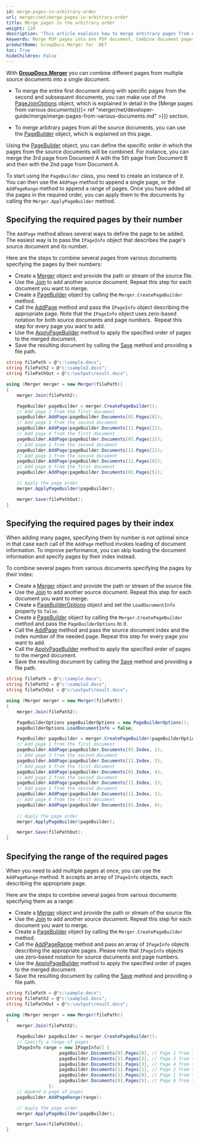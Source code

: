 ```yaml
---
id: merge-pages-in-arbitrary-order
url: merger/net/merge-pages-in-arbitrary-order
title: Merge pages in the arbitrary order
weight: 120
description: "This article explains how to merge arbitrary pages from different documents into a single PDF, DOCX, Excel or PowerPoint document using GroupDocs.Merger for .NET."
keywords: Merge PDF pages into one PDF document, Combine document pages into single document, Merge pages into document using GroupDocs.Merger for .NET
productName: GroupDocs.Merger for .NET
toc: True
hideChildren: False
---
```

With **[GroupDocs.Merger](https://products.groupdocs.com/merger/net)** you can combine different pages from multiple source documents into a single document. 

* To merge the entire first document along with specific pages from the second and subsequent documents, you can make use of the [PageJoinOptions](https://reference.groupdocs.com/merger/net/groupdocs.merger.domain.options/pagejoinoptions/) object, which is explained in detail in the [Merge pages from various documents]({{< ref "merger/net/developer-guide/merge/merge-pages-from-various-documents.md" >}}) section.

* To merge arbitrary pages from all the source documents, you can use the [PageBuilder](https://reference.groupdocs.com/merger/net/groupdocs.merger.domain.builders/pagebuilder/) object, which is explained on this page.


Using the [PageBuilder](https://reference.groupdocs.com/merger/net/groupdocs.merger.domain.builders/pagebuilder/) object, you can define the specific order in which the pages from the source documents will be combined. For instance, you can merge the 3rd page from Document A with the 5th page from Document B and then with the 2nd page from Document A.

To start using the `PageBuilder` class, you need to create an instance of it. You can then use the `AddPage` method to append a single page, or the `AddPageRange` method to append a range of pages. Once you have added all the pages in the required order, you can apply them to the documents by calling the `Merger.ApplyPageBuilder` method.


## Specifying the required pages by their number

The `AddPage` method allows several ways to define the page to be added.
The easiest way is to pass the `IPageInfo` object that describes the page's source document and its number. 

Here are the steps to combine several pages from various documents specifying the pages by their numbers:

*   Create a [Merger](https://reference.groupdocs.com/merger/net/groupdocs.merger/merger) object and provide the path or stream of the source file.
*   Use the [Join](https://reference.groupdocs.com/merger/net/groupdocs.merger/merger/join/#join_3) to add another source document. Repeat this step for each document you want to merge.
*   Create a [PageBuilder](https://reference.groupdocs.com/merger/net/groupdocs.merger.domain.builders/pagebuilder/) object by calling the `Merger.CreatePageBuilder` method.
*   Call the [AddPage](https://reference.groupdocs.com/merger/net/groupdocs.merger.domain.builders/pagebuilder/addpage) method and pass the `IPageInfo` object describing the appropriate page. Note that the `IPageInfo` object uses zero-based notation for both source documents and page numbers.  Repeat this step for every page you want to add.
*   Use the [ApplyPageBuilder](https://reference.groupdocs.com/merger/net/groupdocs.merger/merger/applypagebuilder) method to apply the specified order of pages to the merged document.
*   Save the resulting document by calling the [Save](https://reference.groupdocs.com/merger/net/groupdocs.merger/merger/save/#save_1) method and providing a file path.


```csharp
string filePath = @"c:\sample.docx";
string filePath2 = @"c:\sample2.docx";
string filePathOut = @"c:\output\result.docx";

using (Merger merger = new Merger(filePath))
{
    merger.Join(filePath2);

    PageBuilder pageBuilder = merger.CreatePageBuilder();
    // Add page 1 from the first document
    pageBuilder.AddPage(pageBuilder.Documents[0].Pages[0]);
    // Add page 3 from the second document
    pageBuilder.AddPage(pageBuilder.Documents[1].Pages[2]);
    // Add page 4 from the first document 
    pageBuilder.AddPage(pageBuilder.Documents[0].Pages[3]);
    // Add page 2 from the second document
    pageBuilder.AddPage(pageBuilder.Documents[1].Pages[1]);
    // Add page 1 from the second document
    pageBuilder.AddPage(pageBuilder.Documents[1].Pages[0]);
    // Add page 6 from the first document 
    pageBuilder.AddPage(pageBuilder.Documents[0].Pages[5]);

    // Apply the page order
    merger.ApplyPageBuilder(pageBuilder);

    merger.Save(filePathOut);
}
```

## Specifying the required pages by their index

When adding many pages, specifying them by number is not optimal since in that case each call of the `AddPage` method invokes loading of document information. To improve performance, you can skip loading the document information and specify pages by their index instead.

To combine several pages from various documents specifying the pages by their index:

*   Create a [Merger](https://reference.groupdocs.com/merger/net/groupdocs.merger/merger) object and provide the path or stream of the source file.
*   Use the [Join](https://reference.groupdocs.com/merger/net/groupdocs.merger/merger/join/#join_3) to add another source document. Repeat this step for each document you want to merge.
*   Create a [PageBuilderOptions](https://reference.groupdocs.com/merger/net/groupdocs.merger.domain.options/pagebuilderoptions/) object and set the `LoadDocumentInfo` property to `false`.
*   Create a [PageBuilder](https://reference.groupdocs.com/merger/net/groupdocs.merger.domain.builders/pagebuilder/) object by calling the `Merger.CreatePageBuilder` method and pass the `PageBuilderOptions` to it.
*   Call the [AddPage](https://reference.groupdocs.com/merger/net/groupdocs.merger.domain.builders/pagebuilder/addpage) method and pass the source document index and the index number of the needed page. Repeat this step for every page you want to add.
*   Call the [ApplyPageBuilder](https://reference.groupdocs.com/merger/net/groupdocs.merger/merger/applypagebuilder) method to apply the specified order of pages to the merged document.
*   Save the resulting document by calling the [Save](https://reference.groupdocs.com/merger/net/groupdocs.merger/merger/save/#save_1) method and providing a file path.

```csharp
string filePath = @"c:\sample.docx";
string filePath2 = @"c:\sample2.docx";
string filePathOut = @"c:\output\result.docx";

using (Merger merger = new Merger(filePath))
{
    merger.Join(filePath2);

    PageBuilderOptions pageBuilderOptions = new PageBuilderOptions();
    pageBuilderOptions.LoadDocumentInfo = false;

    PageBuilder pageBuilder = merger.CreatePageBuilder(pageBuilderOptions);
    // Add page 1 from the first document
    pageBuilder.AddPage(pageBuilder.Documents[0].Index, 1);
    // Add page 3 from the second document
    pageBuilder.AddPage(pageBuilder.Documents[1].Index, 3);
    // Add page 4 from the first document 
    pageBuilder.AddPage(pageBuilder.Documents[0].Index, 4);
    // Add page 2 from the second document
    pageBuilder.AddPage(pageBuilder.Documents[1].Index, 2);
    // Add page 1 from the second document
    pageBuilder.AddPage(pageBuilder.Documents[1].Index, 1);
    // Add page 6 from the first document 
    pageBuilder.AddPage(pageBuilder.Documents[0].Index, 6);
    
    // Apply the page order
    merger.ApplyPageBuilder(pageBuilder);

    merger.Save(filePathOut);
}
```
## Specifying the range of the required pages

When you need to add multiple pages at once, you can use the `AddPageRange` method. It accepts an array of `IPageInfo` objects, each describing the appropriate page.

Here are the steps to combine several pages from various documents specifying them as a range:

*   Create a [Merger](https://reference.groupdocs.com/merger/net/groupdocs.merger/merger) object and provide the path or stream of the source file.
*   Use the [Join](https://reference.groupdocs.com/merger/net/groupdocs.merger/merger/join/#join_3) to add another source document. Repeat this step for each document you want to merge.
*   Create a [PageBuilder](https://reference.groupdocs.com/merger/net/groupdocs.merger.domain.builders/pagebuilder/) object by calling the `Merger.CreatePageBuilder` method.
*   Call the [AddPageRange](https://reference.groupdocs.com/merger/net/groupdocs.merger.domain.builders/pagebuilder/addpagerange) method and pass an array of `IPageInfo` objects describing the appropriate pages. Please note that `IPageInfo` objects use zero-based notation for source documents and page numbers.
*   Use the [ApplyPageBuilder](https://reference.groupdocs.com/merger/net/groupdocs.merger/merger/applypagebuilder) method to apply the specified order of pages to the merged document.
*   Save the resulting document by calling the [Save](https://reference.groupdocs.com/merger/net/groupdocs.merger/merger/save/#save_1) method and providing a file path.


```csharp
string filePath = @"c:\sample.docx";
string filePath2 = @"c:\sample2.docx";
string filePathOut = @"c:\output\result.docx";

using (Merger merger = new Merger(filePath))
{
    merger.Join(filePath2);

    PageBuilder pageBuilder = merger.CreatePageBuilder();
    // Specify a range of pages
    IPageInfo range = new IPageInfo[] {
                    pageBuilder.Documents[0].Pages[0], // Page 1 from the first document
                    pageBuilder.Documents[1].Pages[2], // Page 3 from the second document
                    pageBuilder.Documents[0].Pages[3], // Page 4 from the first document
                    pageBuilder.Documents[1].Pages[1], // Page 2 from the second document
                    pageBuilder.Documents[1].Pages[0], // Page 1 from the second document
                    pageBuilder.Documents[0].Pages[5], // Page 6 from the first document                    
                };
    // Append a page of pages
    pageBuilder.AddPageRange(range);

    // Apply the page order
    merger.ApplyPageBuilder(pageBuilder);

    merger.Save(filePathOut);
}
```